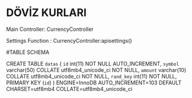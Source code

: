 # DÖVİZ KURLARI

Main Controller: CurrencyController

Settings Function : CurrencyController:apisettings()


#TABLE SCHEMA

CREATE TABLE `datas` (
 `id` int(11) NOT NULL AUTO_INCREMENT,
 `symbol` varchar(50) COLLATE utf8mb4_unicode_ci NOT NULL,
 `amount` varchar(10) COLLATE utf8mb4_unicode_ci NOT NULL,
 `rand_key` int(11) NOT NULL,
 PRIMARY KEY (`id`)
) ENGINE=InnoDB AUTO_INCREMENT=103 DEFAULT CHARSET=utf8mb4 COLLATE=utf8mb4_unicode_ci
